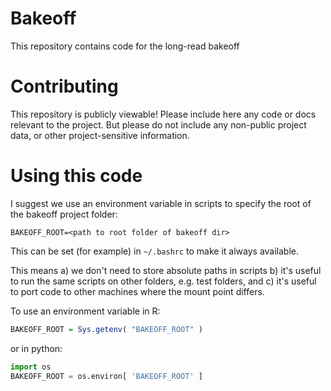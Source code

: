 # Bakeoff
This repository contains code for the long-read bakeoff

# Contributing

This repository is publicly viewable!  Please include here any code or docs relevant to the project.  But please do not include any non-public project data, or other project-sensitive information.

# Using this code

I suggest we use an environment variable in scripts to specify the root of the bakeoff project folder:
```
BAKEOFF_ROOT=<path to root folder of bakeoff dir>
```
This can be set (for example) in `~/.bashrc` to make it always available.

This means a) we don't need to store absolute paths in scripts b) it's useful to run the same scripts on other folders, e.g. test folders, and c) it's useful to port code to other machines where the mount point differs. 

To use an environment variable in R:
```R
BAKEOFF_ROOT = Sys.getenv( "BAKEOFF_ROOT" )
```
or in python:
```python
import os
BAKEOFF_ROOT = os.environ[ 'BAKEOFF_ROOT' ]
```

